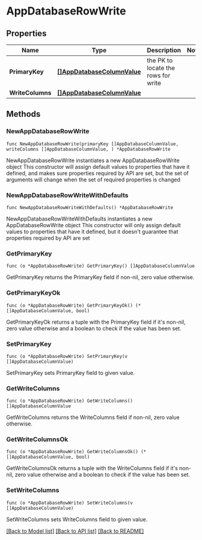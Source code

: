 # AppDatabaseRowWrite

## Properties

Name | Type | Description | Notes
------------ | ------------- | ------------- | -------------
**PrimaryKey** | [**[]AppDatabaseColumnValue**](AppDatabaseColumnValue.md) | the PK to locate the rows for write | 
**WriteColumns** | [**[]AppDatabaseColumnValue**](AppDatabaseColumnValue.md) |  | 

## Methods

### NewAppDatabaseRowWrite

`func NewAppDatabaseRowWrite(primaryKey []AppDatabaseColumnValue, writeColumns []AppDatabaseColumnValue, ) *AppDatabaseRowWrite`

NewAppDatabaseRowWrite instantiates a new AppDatabaseRowWrite object
This constructor will assign default values to properties that have it defined,
and makes sure properties required by API are set, but the set of arguments
will change when the set of required properties is changed

### NewAppDatabaseRowWriteWithDefaults

`func NewAppDatabaseRowWriteWithDefaults() *AppDatabaseRowWrite`

NewAppDatabaseRowWriteWithDefaults instantiates a new AppDatabaseRowWrite object
This constructor will only assign default values to properties that have it defined,
but it doesn't guarantee that properties required by API are set

### GetPrimaryKey

`func (o *AppDatabaseRowWrite) GetPrimaryKey() []AppDatabaseColumnValue`

GetPrimaryKey returns the PrimaryKey field if non-nil, zero value otherwise.

### GetPrimaryKeyOk

`func (o *AppDatabaseRowWrite) GetPrimaryKeyOk() (*[]AppDatabaseColumnValue, bool)`

GetPrimaryKeyOk returns a tuple with the PrimaryKey field if it's non-nil, zero value otherwise
and a boolean to check if the value has been set.

### SetPrimaryKey

`func (o *AppDatabaseRowWrite) SetPrimaryKey(v []AppDatabaseColumnValue)`

SetPrimaryKey sets PrimaryKey field to given value.


### GetWriteColumns

`func (o *AppDatabaseRowWrite) GetWriteColumns() []AppDatabaseColumnValue`

GetWriteColumns returns the WriteColumns field if non-nil, zero value otherwise.

### GetWriteColumnsOk

`func (o *AppDatabaseRowWrite) GetWriteColumnsOk() (*[]AppDatabaseColumnValue, bool)`

GetWriteColumnsOk returns a tuple with the WriteColumns field if it's non-nil, zero value otherwise
and a boolean to check if the value has been set.

### SetWriteColumns

`func (o *AppDatabaseRowWrite) SetWriteColumns(v []AppDatabaseColumnValue)`

SetWriteColumns sets WriteColumns field to given value.



[[Back to Model list]](../README.md#documentation-for-models) [[Back to API list]](../README.md#documentation-for-api-endpoints) [[Back to README]](../README.md)


